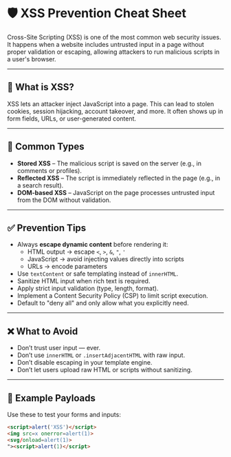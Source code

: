 # 🛡️ XSS Prevention Cheat Sheet

Cross-Site Scripting (XSS) is one of the most common web security issues. It happens when a website includes untrusted input in a page without proper validation or escaping, allowing attackers to run malicious scripts in a user's browser.

---

## 🚨 What is XSS?

XSS lets an attacker inject JavaScript into a page. This can lead to stolen cookies, session hijacking, account takeover, and more. It often shows up in form fields, URLs, or user-generated content.

---

## 🧠 Common Types

- **Stored XSS** – The malicious script is saved on the server (e.g., in comments or profiles).
- **Reflected XSS** – The script is immediately reflected in the page (e.g., in a search result).
- **DOM-based XSS** – JavaScript on the page processes untrusted input from the DOM without validation.

---

## ✅ Prevention Tips

- Always **escape dynamic content** before rendering it:
  - HTML output → escape `<`, `>`, `&`, `"`, `'`
  - JavaScript → avoid injecting values directly into scripts
  - URLs → encode parameters
- Use `textContent` or safe templating instead of `innerHTML`.
- Sanitize HTML input when rich text is required.
- Apply strict input validation (type, length, format).
- Implement a Content Security Policy (CSP) to limit script execution.
- Default to "deny all" and only allow what you explicitly need.

---

## ❌ What to Avoid

- Don’t trust user input — ever.
- Don’t use `innerHTML` or `.insertAdjacentHTML` with raw input.
- Don’t disable escaping in your template engine.
- Don’t let users upload raw HTML or scripts without sanitizing.

---

## 🧪 Example Payloads

Use these to test your forms and inputs:

```html
<script>alert('XSS')</script>
<img src=x onerror=alert(1)>
<svg/onload=alert(1)>
"><script>alert(1)</script>
